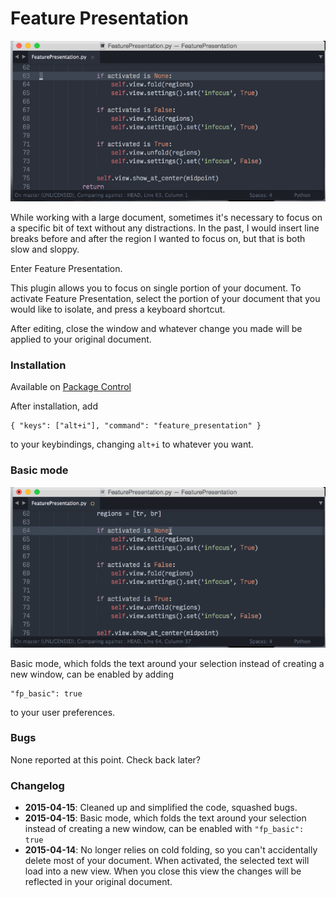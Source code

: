 
Feature Presentation
====================

![demo](demo.gif)

While working with a large document, sometimes it's necessary to focus on a specific bit of text without any distractions. In the past, I would insert line breaks before and after the region I wanted to focus on, but that is both slow and sloppy.

Enter Feature Presentation.

This plugin allows you to focus on single portion of your document.  To activate Feature Presentation, select the portion of your document that you would like to isolate, and press a keyboard shortcut.

After editing, close the window and whatever change you made will be applied to your original document.


### Installation

Available on [Package Control](https://packagecontrol.io/packages/Feature%20Presentation)

After installation, add

    { "keys": ["alt+i"], "command": "feature_presentation" }

to your keybindings, changing `alt+i` to whatever you want.

### Basic mode

![basic mode demo](demo-basic.gif)

Basic mode, which folds the text around your selection instead of creating a new window, can be enabled by adding

    "fp_basic": true

to your user preferences.

### Bugs

None reported at this point. Check back later?

### Changelog

- **2015-04-15**: Cleaned up and simplified the code, squashed bugs.
- **2015-04-15**: Basic mode, which folds the text around your selection instead of creating a new window, can be enabled with `"fp_basic": true`
- **2015-04-14**: No longer relies on cold folding, so you can't accidentally delete most of your document. When activated, the selected text will load into a new view. When you close this view the changes will be reflected in your original document.